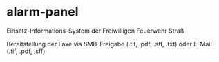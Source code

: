 # alarm-panel

Einsatz-Informations-System der Freiwilligen Feuerwehr Straß

Bereitstellung der Faxe via SMB-Freigabe (.tif, .pdf, .sff, .txt) oder E-Mail (.tif, .pdf, .sff)

